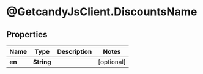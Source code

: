 # @GetcandyJsClient.DiscountsName

## Properties

Name | Type | Description | Notes
------------ | ------------- | ------------- | -------------
**en** | **String** |  | [optional] 


